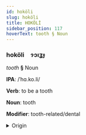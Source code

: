 ```yaml
---
id: hoköli
slug: hoköli
title: HOKÖLİ
sidebar_position: 117
hoverText: tooth § Noun
---
```


### hoköli&emsp;<span kind="abugida">ɂɔıʓɟ</span>

*tooth* **§** Noun

**IPA**: /ˈhɑ.ko.li/

**Verb**: to be a tooth

**Noun**: tooth

**Modifier**: tooth-related/dental

<details>
    <summary>Origin</summary>
    Hausa haƙōrī /há.kʼóː.ɽíː/<br/>
    <em>Afroasiatic Language Family</em>
</details>